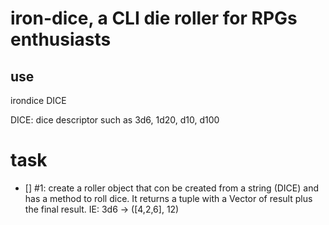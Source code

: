 # iron-dice, a CLI die roller for RPGs enthusiasts

## use

irondice DICE

DICE: dice descriptor such as 3d6, 1d20, d10, d100

# task

- [] #1: create a roller object that con be created from a string (DICE) and has a
  method to roll dice. It returns a tuple with a Vector of result plus the final
  result. IE: 3d6 -> ([4,2,6], 12)
